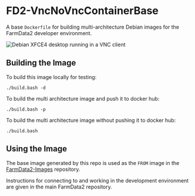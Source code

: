# FD2-VncNoVncContainerBase

A base `Dockerfile` for building multi-architecture Debian images for the FarmData2 developer environment.

![Debian XFCE4 desktop running in a VNC client](desktop.jpg)

## Building the Image

To build this image locally for testing:
```
./build.bash -d 
```

To build the multi architecture image and push it to docker hub:
```
./build.bash -p
```

To build the multi architecture image without pushing it to docker hub:
```
./build.bash
```

## Using the Image

The base image generated by this repo is used as the `FROM` image in the [FarmData2-Images](https://github.com/FarmData2/FarmData2-Images) repository.

Instructions for connecting to and working in the development environment are given in the main FarmData2 repository.